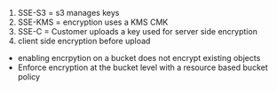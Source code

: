 1) SSE-S3 = s3 manages keys
2) SSE-KMS = encryption uses a KMS CMK
3) SSE-C = Customer uploads a key used for server side encryption
4) client side encryption before upload

- enabling encrpytion on a bucket does not encrypt existing objects
- Enforce encryption at the bucket level with a resource based bucket policy